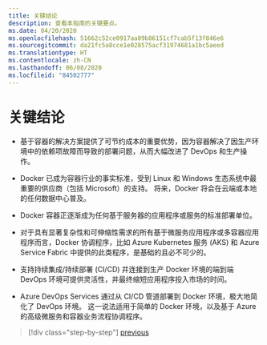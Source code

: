 ```yaml
---
title: 关键结论
description: 查看本指南的关键要点。
ms.date: 04/20/2020
ms.openlocfilehash: 51662c52ce0917aa89b86151cf7cab5f13f846e6
ms.sourcegitcommit: da21fc5a8cce1e028575acf31974681a1bc5aeed
ms.translationtype: HT
ms.contentlocale: zh-CN
ms.lasthandoff: 06/08/2020
ms.locfileid: "84502777"
---
```

# <a name="key-takeaways"></a>关键结论

- 基于容器的解决方案提供了可节约成本的重要优势，因为容器解决了因生产环境中的依赖项故障而导致的部署问题，从而大幅改进了 DevOps 和生产操作。

- Docker 已成为容器行业的事实标准，受到 Linux 和 Windows 生态系统中最重要的供应商（包括 Microsoft）的支持。 将来，Docker 将会在云端或本地的任何数据中心普及。

- Docker 容器正逐渐成为任何基于服务器的应用程序或服务的标准部署单位。

- 对于具有显著复杂性和可伸缩性需求的所有基于微服务应用程序或多容器应用程序而言，Docker 协调程序，比如 Azure Kubernetes 服务 (AKS) 和 Azure Service Fabric 中提供的此类程序，是基础的且必不可少的。

- 支持持续集成/持续部署 (CI/CD) 并连接到生产 Docker 环境的端到端 DevOps 环境可提供灵活性，并最终缩短应用程序投入市场的时间。

- Azure DevOps Services 通过从 CI/CD 管道部署到 Docker 环境，极大地简化了 DevOps 环境。 这一说法适用于简单的 Docker 环境，以及基于 Azure 的高级微服务和容器业务流程协调程序。

> [!div class="step-by-step"]
> [previous](../run-manage-monitor-docker-environments/monitor-containerized-application-services.md)
